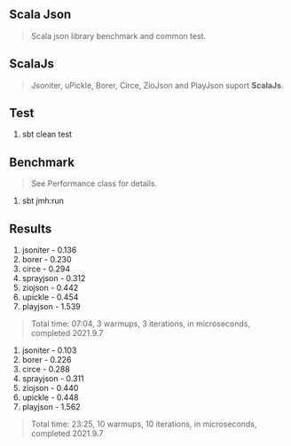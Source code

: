 Scala Json
----------
>Scala json library benchmark and common test.

ScalaJs
-------
>Jsoniter, uPickle, Borer, Circe, ZioJson and PlayJson suport **ScalaJs**.

Test
----
1. sbt clean test

Benchmark
---------
>See Performance class for details.
1. sbt jmh:run

Results
-------
1. jsoniter - 0.136
2. borer - 0.230
3. circe - 0.294
4. sprayjson - 0.312
5. ziojson - 0.442
6. upickle - 0.454
7. playjson - 1.539
>Total time: 07:04, 3 warmups, 3 iterations, in microseconds, completed 2021.9.7

1. jsoniter - 0.103
2. borer - 0.226
3. circe - 0.288
4. sprayjson - 0.311
5. ziojson - 0.440
6. upickle - 0.448
7. playjson - 1.562
>Total time: 23:25, 10 warmups, 10 iterations, in microseconds, completed 2021.9.7